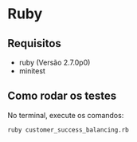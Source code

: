 # Ruby

## Requisitos

* ruby (Versão 2.7.0p0)
* minitest

## Como rodar os testes

No terminal, execute os comandos:

```
ruby customer_success_balancing.rb
```